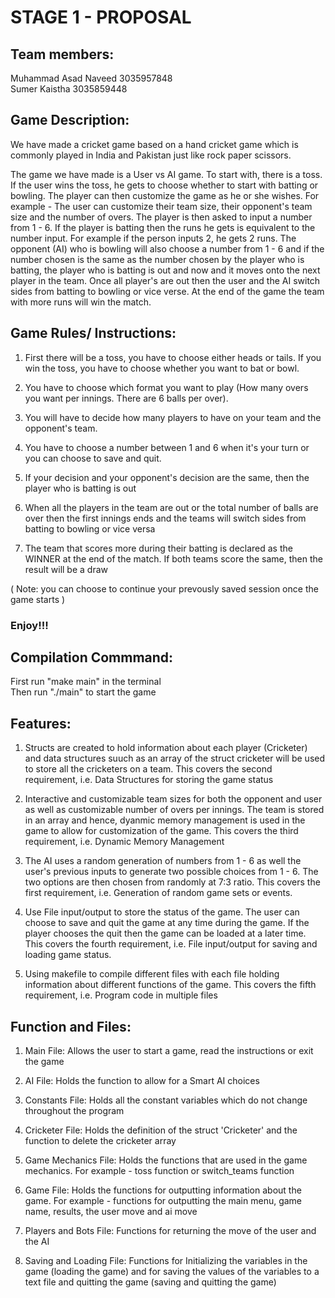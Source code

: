 # STAGE 1 - PROPOSAL

## Team members:

Muhammad Asad Naveed 3035957848   
Sumer Kaistha 3035859448  

## Game Description:

We have made a cricket game based on a hand cricket game which is commonly played in India and Pakistan just like rock paper scissors. 

The game we have made is a User vs AI game. To start with, there is a toss. If the user wins the toss, he gets to choose whether to start with batting or bowling. The player can then customize the game as he or she wishes. For example - The user can customize their team size, their opponent's team size and the number of overs. The player is then asked to input a number from 1 - 6. If the player is batting then the runs he gets is equivalent to the number input. For example if the person inputs 2, he gets 2 runs. The opponent (AI) who is bowling will also choose a number from 1 - 6 and if the number chosen is the same as the number chosen by the player who is batting, the player who is batting is out and now and it moves onto the next player in the team. Once all player's are out then the user and the AI switch sides from batting to bowling or vice verse. At the end of the game the team with more runs will win the match.



## Game Rules/ Instructions:

1. First there will be a toss, you have to choose either heads or tails. If you win the toss, you have to choose whether you want to bat or bowl.

2. You have to choose which format you want to play (How many overs you want per innings. There are 6 balls per over).

3. You will have to decide how many players to have on your team and the opponent's team.  

4. You have to choose a number between 1 and 6 when it's your turn or you can choose to save and quit.

5. If your decision and your opponent's decision are the same, then the player who is batting is out

6. When all the players in the team are out or the total number of balls are over then the first innings ends and the teams will switch sides from batting to bowling or vice versa

7. The team that scores more during their batting is declared as the WINNER at the end of the match. If both teams score the same, then the result will be a draw

( Note: you can choose to continue your prevously saved session once the game starts )

### Enjoy!!!


## Compilation Commmand:

First run "make main" in the terminal     
Then run "./main" to start the game


## Features:

1. Structs are created to hold information about each player (Cricketer) and data structures suuch as an array of the struct cricketer will be used to store all the cricketers on a team. This covers the second requirement, i.e. Data Structures for storing the game status

2. Interactive and customizable team sizes for both the opponent and user as well as customizable number of overs per innings. The team is stored in an array and hence, dyanmic memory management is used in the game to allow for customization of the game. This covers the third requirement, i.e. Dynamic Memory Management

3. The AI uses a random generation of numbers from 1 - 6 as well the user's previous inputs to generate two possible choices from 1 - 6. The two options are then chosen from randomly at 7:3 ratio. This covers the first requirement, i.e. Generation of random game sets or events.

4. Use File input/output to store the status of the game. The user can choose to save and quit the game at any time during the game. If the player chooses the quit then the game can be loaded at a later time. This covers the fourth requirement, i.e. File input/output for saving and loading game status.

5. Using makefile to compile different files with each file holding information about different functions of the game. This covers the fifth requirement, i.e. Program code in multiple files

## Function and Files:

1. Main File: Allows the user to start a game, read the instructions or exit the game

2. AI File: Holds the function to allow for a Smart AI choices

3. Constants File: Holds all the constant variables which do not change throughout the program

4. Cricketer File: Holds the definition of the struct 'Cricketer' and the function to delete the cricketer array

5. Game Mechanics File: Holds the functions that are used in the game mechanics. For example - toss function or switch_teams function

6. Game File: Holds the functions for outputting information about the game. For example - functions for outputting the main menu, game name, results, the user move and ai move

7. Players and Bots File: Functions for returning the move of the user and the AI

8. Saving and Loading File: Functions for Initializing the variables in the game (loading the game) and for saving the values of the variables to a text file and quitting the game (saving and quitting the game)
